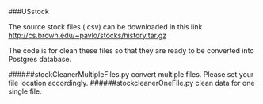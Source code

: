 ###USstock

The source stock files (.csv) can be downloaded in this link
http://cs.brown.edu/~pavlo/stocks/history.tar.gz

The code is for clean these files so that they are ready to be converted into Postgres database.

######stockCleanerMultipleFiles.py 
convert multiple files. Please set your file location accordingly.
######stockcleanerOneFile.py 
clean data for one single file.
